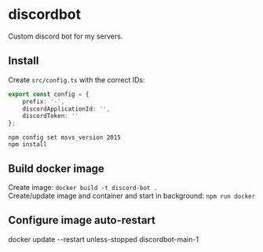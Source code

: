 # discordbot

Custom discord bot for my servers.

## Install

Create ```src/config.ts``` with the correct IDs:  

```ts
export const config = {
    prefix: '-',
    discordApplicationId: '',
    discordToken: ''
};
```

```npm config set msvs_version 2015```  
```npm install```

## Build docker image

Create image: ```docker build -t discord-bot .```  
Create/update image and container and start in background: ```npm run docker```

## Configure image auto-restart

docker update --restart unless-stopped discordbot-main-1
